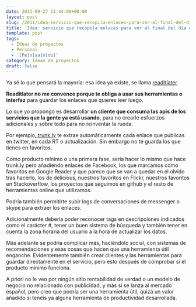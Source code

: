```yaml
---
date: 2011-09-27 11:44:09+00:00
layout: post
slug: /2011/idea-servicio-que-recopila-enlaces-para-ver-al-final-del-dia-o-en-otro-momento/
title: 'Idea: servicio que recopila enlaces para ver al final del día o en otro momento'
template: post
tags:
  - Ideas de proyectos
  - Personal
  - '[Pe]n[sa]n[do]'
category: Ideas de proyectos
draft: false
---
```


Ya sé lo que pensará la mayoría: esa idea ya existe, se llama [readItlater](http://readitlater.com/).

**Readitlater no me convence porque te obliga a usar sus herramientas o interfaz** para guardar los enlaces que quieres leer luego.

Lo que yo propongo es desarrollar **un cliente que consuma las apis de los servicios que la gente ya está usando**, para no crearle esfuerzos adicionales y sobre todo para no reinventar la rueda.

Por ejemplo,[ trunk.ly](http://trunk.ly) te extrae automáticamente cada enlace que publicas en twitter, en cada RT o actualización. Sin embargo no te guarda los que tienes en favoritos.

Como producto mínimo o una primera fase, sería hacer lo mismo que hace trunk.ly pero añadiendo enlaces de Facebook, los que marcamos como favoritos en Google Reader y que parece que se van a quedar en el olvido tras hacerlo, los de delicious, nuestros favoritos en Flickr, nuestros favoritos en Stackoverflow, los proyectos que seguimos en github y el resto de herramientas online que utilizamos.

Podría también permitirte subir logs de conversaciones de messenger o skype para extraer los enlaces.

Adicionalmente debería poder reconocer tags en descripciones indicados como el carácter #, tener un buen sistema de búsqueda y también tener en cuenta la zona horaria del usuario a la hora de actualizar los datos.

Más adelante se podría complicar más, haciéndolo social, con sistemas de recomendaciones y esas cosas que hacen que una herramienta útil enganche. Evidentemente también crear clientes y las herramientas para guardar directamente en el servicio, pero esto después de comprobar si el producto mínimo funciona.

A priori no le veo por ningún sitio rentabilidad de verdad o un modelo de negocio no relacionado con publicidad, y más si se lanza al mercado español, pero creo que podría ser una herramienta útil, quizá un valor añadido si tenéis ya alguna herramienta de productividad desarrollada.
